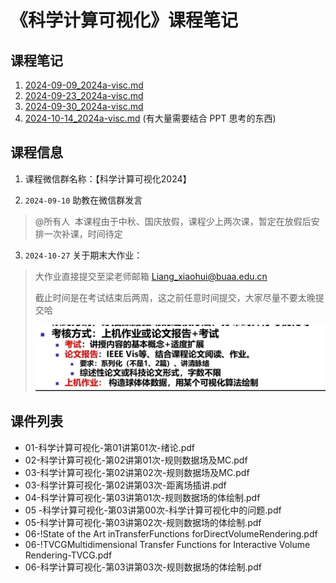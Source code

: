 # 《科学计算可视化》课程笔记

## 课程笔记

1. [2024-09-09_2024a-visc.md](../../data/2024a-visc/2024-09-09_2024a-visc.md)
2. [2024-09-23_2024a-visc.md](../../data/2024a-visc/2024-09-23_2024a-visc.md)
3. [2024-09-30_2024a-visc.md](../../data/2024a-visc/2024-09-30_2024a-visc.md)
4. [2024-10-14_2024a-visc.md](../../data/2024a-visc/2024-10-14_2024a-visc.md) (有大量需要结合 PPT 思考的东西)

## 课程信息

1. 课程微信群名称：【科学计算可视化2024】

2. `2024-09-10` 助教在微信群发言

> @所有人 
> 本课程由于中秋、国庆放假，课程少上两次课，暂定在放假后安排一次补课，时间待定

3. `2024-10-27` 关于期末大作业：

> 大作业直接提交至梁老师邮箱 Liang_xiaohui@buaa.edu.cn
>
> 截止时间是在考试结束后两周，这之前任意时间提交，大家尽量不要太晚提交哈
>
> <img src="../../blob/img/2024-10-27_2024a-visc-project.jpg" style="width: 500px">

## 课件列表

- 01-科学计算可视化-第01讲第01次-绪论.pdf
- 02-科学计算可视化-第02讲第01次-规则数据场及MC.pdf
- 03-科学计算可视化-第02讲第02次-规则数据场及MC.pdf
- 03-科学计算可视化-第02讲第03次-距离场插讲.pdf
- 04-科学计算可视化-第03讲第01次-规则数据场的体绘制.pdf
- 05 -科学计算可视化-第03讲第00次-科学计算可视化中的问题.pdf
- 05-科学计算可视化-第03讲第02次-规则数据场的体绘制.pdf
- 06-!State of the Art inTransferFunctions forDirectVolumeRendering.pdf
- 06-!TVCGMultidimensional Transfer Functions for Interactive Volume Rendering-TVCG.pdf
- 06-科学计算可视化-第03讲第03次-规则数据场的体绘制.pdf

